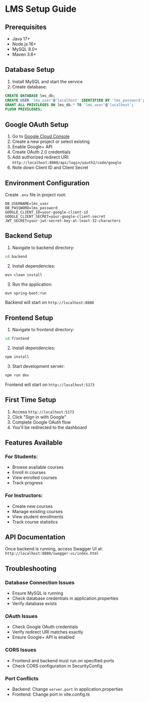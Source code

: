# LMS Setup Guide

## Prerequisites
- Java 17+
- Node.js 16+
- MySQL 8.0+
- Maven 3.6+

## Database Setup

1. Install MySQL and start the service
2. Create database:
```sql
CREATE DATABASE lms_db;
CREATE USER 'lms_user'@'localhost' IDENTIFIED BY 'lms_password';
GRANT ALL PRIVILEGES ON lms_db.* TO 'lms_user'@'localhost';
FLUSH PRIVILEGES;
```

## Google OAuth Setup

1. Go to [Google Cloud Console](https://console.cloud.google.com/)
2. Create a new project or select existing
3. Enable Google+ API
4. Create OAuth 2.0 credentials
5. Add authorized redirect URI: `http://localhost:8080/api/login/oauth2/code/google`
6. Note down Client ID and Client Secret

## Environment Configuration

Create `.env` file in project root:
```
DB_USERNAME=lms_user
DB_PASSWORD=lms_password
GOOGLE_CLIENT_ID=your-google-client-id
GOOGLE_CLIENT_SECRET=your-google-client-secret
JWT_SECRET=your-jwt-secret-key-at-least-32-characters
```

## Backend Setup

1. Navigate to backend directory:
```bash
cd backend
```

2. Install dependencies:
```bash
mvn clean install
```

3. Run the application:
```bash
mvn spring-boot:run
```

Backend will start on `http://localhost:8080`

## Frontend Setup

1. Navigate to frontend directory:
```bash
cd frontend
```

2. Install dependencies:
```bash
npm install
```

3. Start development server:
```bash
npm run dev
```

Frontend will start on `http://localhost:5173`

## First Time Setup

1. Access `http://localhost:5173`
2. Click "Sign in with Google"
3. Complete Google OAuth flow
4. You'll be redirected to the dashboard

## Features Available

### For Students:
- Browse available courses
- Enroll in courses
- View enrolled courses
- Track progress

### For Instructors:
- Create new courses
- Manage existing courses
- View student enrollments
- Track course statistics

## API Documentation

Once backend is running, access Swagger UI at:
`http://localhost:8080/swagger-ui/index.html`

## Troubleshooting

### Database Connection Issues
- Ensure MySQL is running
- Check database credentials in application.properties
- Verify database exists

### OAuth Issues
- Check Google OAuth credentials
- Verify redirect URI matches exactly
- Ensure Google+ API is enabled

### CORS Issues
- Frontend and backend must run on specified ports
- Check CORS configuration in SecurityConfig

### Port Conflicts
- Backend: Change `server.port` in application.properties
- Frontend: Change port in vite.config.ts